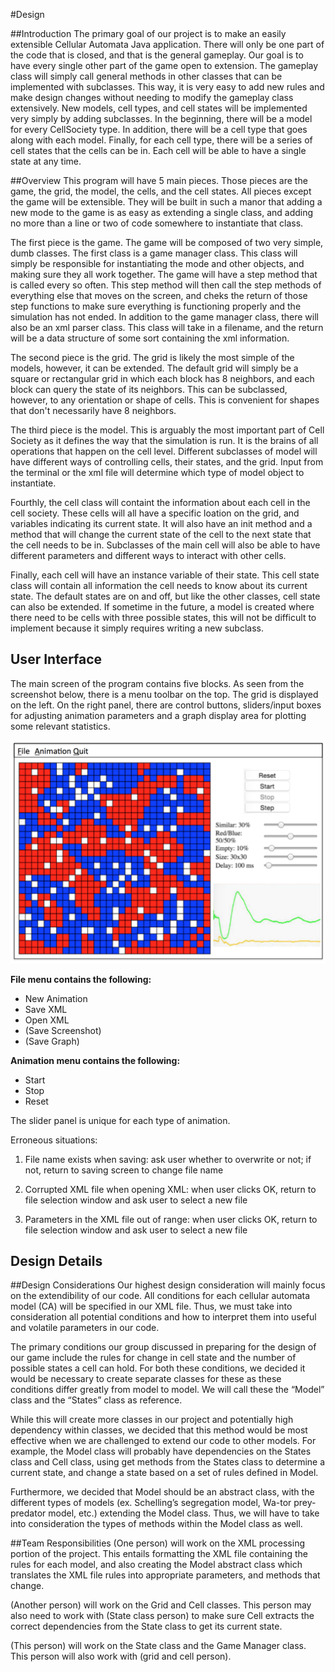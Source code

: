 #Design

##Introduction
The primary goal of our project is to make an easily extensible Cellular Automata Java
application.  There will only be one part of the code that is closed, and that is the
general gameplay.  Our goal is to have every single other part of the game open to
extension.  The gameplay class will simply call general methods in other classes that
can be implemented with subclasses.  This way, it is very easy to add new rules and
make design changes without needing to modify the gameplay class extensively.  New
models, cell types, and cell states will be implemented very simply by adding
subclasses. In the beginning, there will be a model for every CellSociety type.  In
addition, there will be a cell type that goes along with each model. Finally, for each
cell type, there will be a series of cell states that the cells can be in.  Each cell 
will be able to have a single state at any time.

##Overview
This program will have 5 main pieces.  Those pieces are the game, the grid, the model,
the cells, and the cell states.  All pieces except the game will be extensible.  They
will be built in such a manor that adding a new mode to the game is as easy as
extending a single class, and adding no more than a line or two of code somewhere to
instantiate that class.

The first piece is the game.  The game will be composed of two very simple, dumb
classes.  The first class is a game manager class.  This class will simply be
responsible for instantiating the mode and other objects, and making sure they all
work together.  The game will have a step method that is called every so often.
This step method will then call the step methods of everything else that moves
on the screen, and cheks the return of those step functions to make sure everything
is functioning properly and the simulation has not ended.  In addition to the game
manager class, there will also be an xml parser class.  This class will take in a
filename, and the return will be a data structure of some sort containing the xml
information.

The second piece is the grid.  The grid is likely the most simple of the models,
however, it can be extended.  The default grid will simply be a square or
rectangular grid in which each block has 8 neighbors, and each block can query
the state of its neighbors.  This can be subclassed, however, to any orientation
or shape of cells.  This is convenient for shapes that don't necessarily have
8 neighbors.

The third piece is the model.  This is arguably the most important part of
Cell Society as it defines the way that the simulation is run.  It is the
brains of all operations that happen on the cell level.  Different subclasses
of model will have different ways of controlling cells, their states, and the
grid.  Input from the terminal or the xml file will determine which type of
model object to instantiate.

Fourthly, the cell class will containt the information about each cell in the
cell society.  These cells will all have a specific loation on the grid, and
variables indicating its current state.  It will also have an init method and a 
method that will change the current state of the cell to the next state that
the cell needs to be in.  Subclasses of the main cell will also be able to have
different parameters and different ways to interact with other cells.

Finally, each cell will have an instance variable of their state.  This cell
state class will contain all information the cell needs to know about its
current state.  The default states are on and off, but like the other classes,
cell state can also be extended. If sometime in the future, a model is created
where there need to be cells with three possible states, this will not be
difficult to implement because it simply requires writing a new subclass.

## User Interface
The main screen of the program contains five blocks. As seen from the screenshot below, there is a menu toolbar on the top. The grid is displayed on the left. On the right panel, there are control buttons, sliders/input boxes for adjusting animation parameters and a graph display area for plotting some relevant statistics.

![This is cool, too bad you can't see it](Screenshot.png "Main Screen")

**File menu contains the following:**
* New Animation
* Save XML
* Open XML
* (Save Screenshot)
* (Save Graph)

**Animation menu contains the following:**
* Start
* Stop
* Reset

The slider panel is unique for each type of animation.

Erroneous situations:

1.	File name exists when saving: ask user whether to overwrite or not; if not, return to saving screen to change file name

2.	Corrupted XML file when opening XML: when user clicks OK, return to file selection window and ask user to select a new file


3.	Parameters in the XML file out of range: when user clicks OK, return to file selection window and ask user to select a new file

## Design Details


##Design Considerations
Our highest design consideration will mainly focus on the extendibility of our code. All conditions for each cellular automata model (CA) will be specified in our XML file. Thus, we must take into consideration all potential conditions and how to interpret them into useful and volatile parameters in our code. 

The primary conditions our group discussed in preparing for the design of our game include the rules for change in cell state and the number of possible states a cell can hold. For both these conditions, we decided it would be necessary to create separate classes for these as these conditions differ greatly from model to model. We will call these the “Model” class and the “States” class as reference. 

While this will create more classes in our project and potentially high dependency within classes, we decided that this method would be most effective when we are challenged to extend our code to other models. For example, the Model class will probably have dependencies on the States class and Cell class, using get methods from the States class to determine a current state, and change a state based on a set of rules defined in Model.  

Furthermore, we decided that Model should be an abstract class, with the different types of models (ex. Schelling’s segregation model, Wa-tor prey-predator model, etc.) extending the Model class. Thus, we will have to take into consideration the types of methods within the Model class as well.

##Team Responsibilities
(One person) will work on the XML processing portion of the project. This entails formatting the XML file containing the rules for each model, and also creating the Model abstract class which translates the XML file rules into appropriate parameters, and methods that change. 

(Another person) will work on the Grid and Cell classes. This person may also need to work with (State class person) to make sure Cell extracts the correct dependencies from the State class to get its current state.

(This person) will work on the State class and the Game Manager class. This person will also work with (grid and cell person). 
